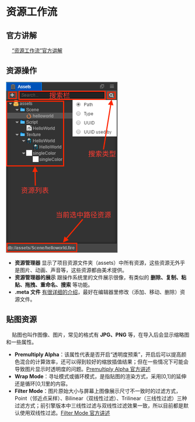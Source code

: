 # 资源工作流

## 官方讲解

&nbsp;&nbsp;&nbsp;&nbsp;[“资源工作流”官方讲解](https://docs.cocos.com/creator/manual/zh/asset-workflow/)

## 资源操作

![资源管理器](./img/2.资源工作流/资源管理器.png)

- **资源管理器** 显示了项目资源文件夹（assets）中所有资源，这些资源无外乎是图片、动画、声音等，这些资源都由美术提供。
- **资源管理器的展示** 跟操作系统里的文件展示很像，有类似的 **删除、复制、粘贴、拖拽、重命名、搜索** 等功能。
- **.meta 文件** [有很详细的介绍](https://docs.cocos.com/creator/manual/zh/advanced-topics/meta.html)，最好在编辑器里修改（添加、移动、删除）资源文件。

## 贴图资源

&nbsp;&nbsp;&nbsp;&nbsp;贴图也叫作图像、图片，常见的格式有 **JPG、PNG** 等，在导入后会显示缩略图和一些属性。

- **Premultiply Alpha**：该属性代表是否开启“透明度预乘”，开启后可以提高颜色混合的计算效率，还可以得到较好的缩放插值结果；但在一些情况下可能会导致图片显示时透明度的问题。[Premultiply Alpha 官方讲述](https://docs.cocos.com/creator/manual/zh/asset-workflow/sprite.html#premultiply-alpha)
- **Wrap Mode**：寻址模式或循环模式，是指贴图的渲染方式，采用[0,1]的延伸还是循环[0,1]里的内容。
- **Filter Mode**：图片原始大小与屏幕上图像展示尺寸不一致时的过滤方式，Point（邻近点采样）、Bilinear（双线性过滤）、Trilinear（三线性过滤）三种过滤方式；前引擎版本中三线性过滤与双线性过滤效果一致，所以目前都是默认使用双线性过滤。[Filter Mode 官方讲述](https://docs.cocos.com/creator/manual/zh/asset-workflow/sprite.html#%E8%BF%87%E6%BB%A4%E6%96%B9%E5%BC%8F)
